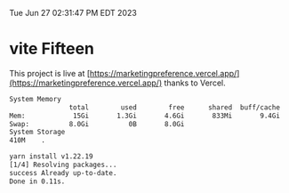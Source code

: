 Tue Jun 27 02:31:47 PM EDT 2023

# vite Fifteen


This project is live at [https://marketingpreference.vercel.app/](https://marketingpreference.vercel.app/) thanks to Vercel.

```bash
System Memory
               total        used        free      shared  buff/cache   available
Mem:            15Gi       1.3Gi       4.6Gi       833Mi       9.4Gi        12Gi
Swap:          8.0Gi          0B       8.0Gi
System Storage
410M	.
```
```bash
yarn install v1.22.19
[1/4] Resolving packages...
success Already up-to-date.
Done in 0.11s.
```
